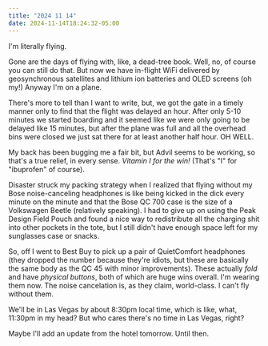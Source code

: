 ```yaml
---
title: "2024 11 14"
date: 2024-11-14T18:24:32-05:00
---
```


I'm literally flying.<!--more-->

Gone are the days of flying with, like, a dead-tree book. Well, no, of course
you can still do that. But now we have in-flight WiFi delivered by
geosynchronous satellites and lithium ion batteries and OLED screens (oh my!)
Anyway I'm on a plane.

There's more to tell than I want to write, but, we got the gate in a timely
manner only to find that the flight was delayed an hour. After only 5-10 minutes
we started boarding and it seemed like we were only going to be delayed like 15
minutes, but after the plane was full and all the overhead bins were closed we
just sat there for at least another half hour. OH WELL.

My back has been bugging me a fair bit, but Advil seems to be working, so that's
a true relief, in every sense. _Vitamin I for the win!_ (That's "I" for
"ibuprofen" of course).

Disaster struck my packing strategy when I realized that flying without my Bose
noise-canceling headphones is like being kicked in the dick every minute on the
minute and that the Bose QC 700 case is the size of a Volkswagen Beetle
(relatively speaking). I had to give up on using the Peak Design Field Pouch and
found a nice way to redistribute all the charging shit into other pockets in the
tote, but I still didn't have enough space left for my sunglasses case or
snacks.

So, off I went to Best Buy to pick up a pair of QuietComfort headphones (they
dropped the number because they're idiots, but these are basically the same body
as the QC 45 with minor improvements). These actually *fold* and have *physical
buttons*, both of which are huge wins overall. I'm wearing them now. The noise
cancelation is, as they claim, world-class. I can't fly without them.

We'll be in Las Vegas by about 8:30pm local time, which is like, what, 11:30pm
in my head? But who cares there's no time in Las Vegas, right?

Maybe I'll add an update from the hotel tomorrow. Until then.
